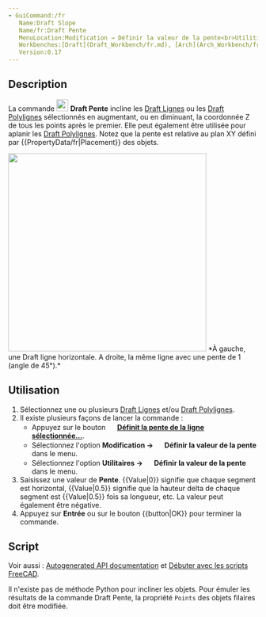 ```yaml
---
- GuiCommand:/fr
   Name:Draft Slope
   Name/fr:Draft Pente
   MenuLocation:Modification → Définir la valeur de la pente<br>Utilities → Définir la valeur de la pente
   Workbenches:[Draft](Draft_Workbench/fr.md), [Arch](Arch_Workbench/fr.md)
   Version:0.17
---
```


## Description

La commande <img alt="" src=images/Draft_Slope.svg  style="width:24px;"> **Draft Pente** incline les [Draft Lignes](Draft_Line/fr.md) ou les [Draft Polylignes](Draft_Wire/fr.md) sélectionnés en augmentant, ou en diminuant, la coordonnée Z de tous les points après le premier. Elle peut également être utilisée pour aplanir les [Draft Polylignes](Draft_Wire/fr.md). Notez que la pente est relative au plan XY défini par {{PropertyData/fr|Placement}} des objets.

<img alt="" src=images/Draft_Slope_example.png  style="width:400px;"> 
*À gauche, une Draft ligne horizontale. A droite, la même ligne avec une pente de 1 (angle de 45°).*

## Utilisation

1.  Sélectionnez une ou plusieurs [Draft Lignes](Draft_Line/fr.md) et/ou [Draft Polylignes](Draft_Wire/fr.md).
2.  Il existe plusieurs façons de lancer la commande :
    -   Appuyez sur le bouton **<img src="images/Draft_Slope.svg" width=16px> [Définit la pente de la ligne sélectionnée...](Draft_Slope.md)**.
    -   Sélectionnez l\'option **Modification → <img src="images/Draft_Slope.svg" width=16px> Définir la valeur de la pente** dans le menu.
    -   Sélectionnez l\'option **Utilitaires → <img src="images/Draft_Slope.svg" width=16px> Définir la valeur de la pente** dans le menu.
3.  Saisissez une valeur de **Pente**. {{Value|0}} signifie que chaque segment est horizontal, {{Value|0.5}} signifie que la hauteur delta de chaque segment est {{Value|0.5}} fois sa longueur, etc. La valeur peut également être négative.
4.  Appuyez sur **Entrée** ou sur le bouton {{button|OK}} pour terminer la commande.

## Script

Voir aussi : [Autogenerated API documentation](https://freecad.github.io/SourceDoc/) et [Débuter avec les scripts FreeCAD](FreeCAD_Scripting_Basics/fr.md).

Il n\'existe pas de méthode Python pour incliner les objets. Pour émuler les résultats de la commande Draft Pente, la propriété `Points` des objets filaires doit être modifiée.





 
